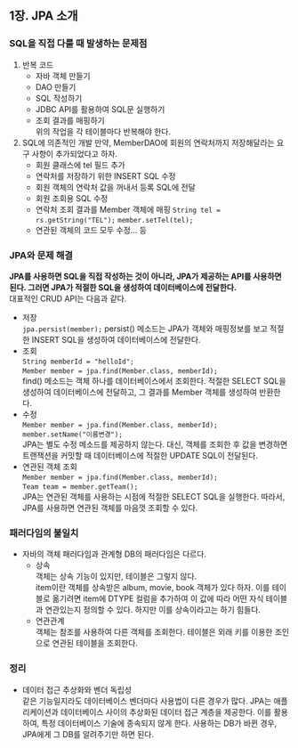 ## 1장. JPA 소개

### SQL을 직접 다룰 때 발생하는 문제점

1. 반복 코드
   - 자바 객체 만들기
   - DAO 만들기
   - SQL 작성하기
   - JDBC API를 활용하여 SQL문 실행하기
   - 조회 결과를 매핑하기  
     위의 작업을 각 테이블마다 반복해야 한다.
2. SQL에 의존적인 개발
   만약, MemberDAO에 회원의 연락처까지 저장해달라는 요구 사항이 추가되었다고 하자.
   - 회원 클래스에 tel 필드 추가
   - 연락처를 저장하기 위한 INSERT SQL 수정
   - 회원 객체의 연락처 값을 꺼내서 등록 SQL에 전달
   - 회원 조회용 SQL 수정
   - 연락처 조회 결과를 Member 객체에 매핑
     `String tel = rs.getString("TEL");` `member.setTel(tel);`
   - 연관된 객체의 코드 모두 수정... 등
     <br>

### JPA와 문제 해결

**JPA를 사용하면 SQL을 직접 작성하는 것이 아니라, JPA가 제공하는 API를 사용하면 된다. 그러면 JPA가 적절한 SQL을 생성하여 데이터베이스에 전달한다.**  
대표적인 CRUD API는 다음과 같다.

- 저장  
   `jpa.persist(member);`
  persist() 메소드는 JPA가 객체와 매핑정보를 보고 적절한 INSERT SQL을 생성하여 데이터베이스에 전달한다.
- 조회  
   `String memberId = "helloId";`  
   `Member member = jpa.find(Member.class, memberId);`  
   find() 메소드는 객체 하나를 데이터베이스에서 조회한다. 적절한 SELECT SQL을 생성하여 데이터베이스에 전달하고, 그 결과를 Member 객체를 생성하여 반환한다.
- 수정  
   `Member member = jpa.find(Member.class, memberId);`  
   `member.setName("이름변경");`  
   JPA는 별도 수정 메소드를 제공하지 않는다. 대신, 객체를 조회한 후 값을 변경하면 트랜잭션을 커밋할 때 데이터베이스에 적절한 UPDATE SQL이 전달된다.
- 연관된 객체 조회  
   `Member member = jpa.find(Member.class, memberId);`  
   `Team team = member.getTeam();`  
   JPA는 연관된 객체를 사용하는 시점에 적절한 SELECT SQL을 실행한다. 따라서, JPA를 사용하면 연관된 객체를 마음껏 조회할 수 있다.

### 패러다임의 불일치

- 자바의 객체 패러다임과 관계형 DB의 패러다임은 다르다.
  - 상속  
     객체는 상속 기능이 있지만, 테이블은 그렇지 않다.  
     item이란 객체를 상속받은 album, movie, book 객체가 있다 하자. 이를 테이블로 옮기려면 item에 DTYPE 컬럼을 추가하여 이 값에 따라 어떤 자식 테이블과 연관있는지 정의할 수 있다. 하지만 이를 상속이라고는 하기 힘들다.
  - 연관관계  
     객체는 참조를 사용하여 다른 객체를 조회한다. 테이블은 외래 키를 이용한 조인으로 연관된 테이블을 조회한다.

### 정리

- 데이터 접근 추상화와 벤더 독립성  
   같은 기능일지라도 데이터베이스 벤더마다 사용법이 다른 경우가 많다. JPA는 애플리케이션과 데이터베이스 사이의 추상화된 데이터 접근 계층을 제공한다. 이를 활용하여, 특정 데이터베이스 기술에 종속되지 않게 한다. 사용하는 DB가 바뀐 경우, JPA에게 그 DB를 알려주기만 하면 된다.
